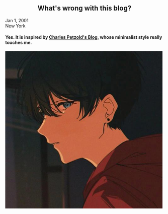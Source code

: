 <h2 style="text-align: center;">What's wrong with this blog?</h2>
<p class="right">Jan 1, 2001<br />New York</p>

#### Yes. It is inspired by [Charles Petzold's Blog](https://www.charlespetzold.com), whose minimalist style really touches me.

![boy](./pics/boy.jpeg)
